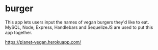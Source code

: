 # burger
This app lets users input the names of vegan burgers they'd like to eat.  MySQL, Node, Express, Handlebars and SequelizeJS are used to put this app together.

https://planet-vegan.herokuapp.com/ 